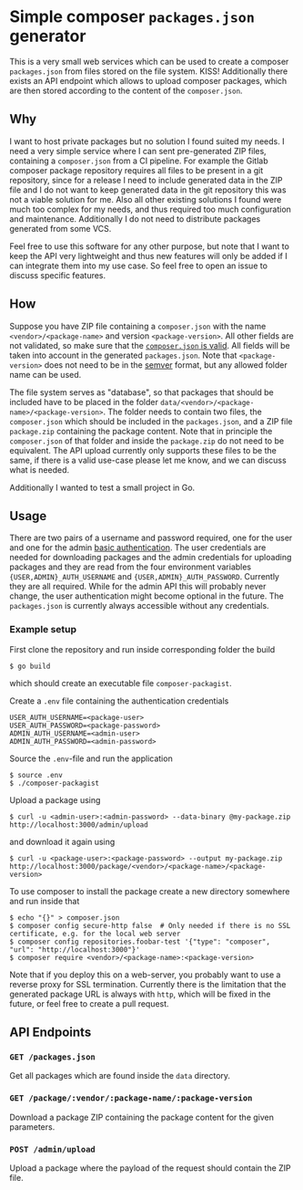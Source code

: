 # Simple composer `packages.json` generator
This is a very small web services which can be used to create a composer `packages.json` from files stored on the file system. KISS! Additionally there exists an API endpoint which allows to upload composer packages, which are then stored according to the content of the `composer.json`.


## Why
I want to host private packages but no solution I found suited my needs. I need a very simple service where I can sent pre-generated ZIP files, containing a `composer.json` from a CI pipeline. For example the Gitlab composer package repository requires all files to be present in a git repository, since for a release I need to include generated data in the ZIP file and I do not want to keep generated data in the git repository this was not a viable solution for me. Also all other existing solutions I found were much too complex for my needs, and thus required too much configuration and maintenance. Additionally I do not need to distribute packages generated from some VCS.

Feel free to use this software for any other purpose, but note that I want to keep the API very lightweight and thus new features will only be added if I can integrate them into my use case. So feel free to open an issue to discuss specific features.


## How
Suppose you have ZIP file containing a `composer.json` with the name `<vendor>/<package-name>` and version `<package-version>`. All other fields are not validated, so make sure that the [`composer.json` is valid](https://getcomposer.org/doc/04-schema.md). All fields will be taken into account in the generated `packages.json`. Note that `<package-version>` does not need to be in the [semver](https://semver.org/) format, but any allowed folder name can be used.

The file system serves as "database", so that packages that should be included have to be placed in the folder `data/<vendor>/<package-name>/<package-version>`. The folder needs to contain two files, the `composer.json` which should be included in the `packages.json`, and a ZIP file `package.zip` containing the package content. Note that in principle the `composer.json` of that folder and inside the `package.zip` do not need to be equivalent. The API upload currently only supports these files to be the same, if there is a valid use-case please let me know, and we can discuss what is needed.

Additionally I wanted to test a small project in Go.


## Usage
There are two pairs of a username and password required, one for the user and one for the admin [basic authentication](https://datatracker.ietf.org/doc/html/rfc7617). The user credentials are needed for downloading packages and the admin credentials for uploading packages and they are read from the four environment variables `{USER,ADMIN}_AUTH_USERNAME` and `{USER,ADMIN}_AUTH_PASSWORD`. Currently they are all required. While for the admin API this will probably never change, the user authentication might become optional in the future. The `packages.json` is currently always accessible without any credentials.


### Example setup
First clone the repository and run inside corresponding folder the build
```
$ go build
```
which should create an executable file `composer-packagist`.

Create a `.env` file containing the authentication credentials
```
USER_AUTH_USERNAME=<package-user>
USER_AUTH_PASSWORD=<package-password>
ADMIN_AUTH_USERNAME=<admin-user>
ADMIN_AUTH_PASSWORD=<admin-password>
```

Source the `.env`-file and run the application
```
$ source .env
$ ./composer-packagist
```

Upload a package using
```
$ curl -u <admin-user>:<admin-password> --data-binary @my-package.zip http://localhost:3000/admin/upload
```
and download it again using
```
$ curl -u <package-user>:<package-password> --output my-package.zip http://localhost:3000/package/<vendor>/<package-name>/<package-version>
```

To use composer to install the package create a new directory somewhere and run inside that
```
$ echo "{}" > composer.json
$ composer config secure-http false  # Only needed if there is no SSL certificate, e.g. for the local web server
$ composer config repositories.foobar-test '{"type": "composer", "url": "http://localhost:3000"}'
$ composer require <vendor>/<package-name>:<package-version>
```
Note that if you deploy this on a web-server, you probably want to use a reverse proxy for SSL termination. Currently there is the limitation that the generated package URL is always with `http`, which will be fixed in the future, or feel free to create a pull request.


## API Endpoints
### `GET /packages.json`
Get all packages which are found inside the `data` directory.

### `GET /package/:vendor/:package-name/:package-version`
Download a package ZIP containing the package content for the given parameters.

### `POST /admin/upload`
Upload a package where the payload of the request should contain the ZIP file.
